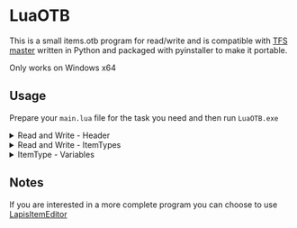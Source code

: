 # LuaOTB
This is a small items.otb program for read/write and is compatible with [TFS master](https://github.com/otland/forgottenserver) written in Python and packaged with pyinstaller to make it portable.

Only works on Windows x64

## Usage
Prepare your `main.lua` file for the task you need and then run `LuaOTB.exe`

<details>

<summary> Read and Write - Header </summary>

### How to open an OTB file?
```lua
local otb = OTB()
otb:load("items.otb")

print(otb.majorVersion)
print(otb.minorVersion)
print(otb.buildVersion)
print(otb.description)
```
*The console output should look something like this:*

![image](https://user-images.githubusercontent.com/28090948/216741932-bcd1bce6-aa63-4395-ba24-45b1c1a3af7f.png)

*You can also modify these variables to customize the file header:*
```lua
local otb = OTB()
otb:load("items.otb")

otb.minorVersion = 10
otb.majorVersion = 20
otb.buildVersion = 1
otb.description = "My Custom OTB"

otb:save("items_out.otb")
```

*How to see if the changes happened?*
```lua
local otb = OTB()
otb:load("items_out.otb")

print(otb.minorVersion)
print(otb.majorVersion)
print(otb.buildVersion)
print(otb.description)
```

![image](https://user-images.githubusercontent.com/28090948/216744700-35a324fa-2bff-461a-9392-598ad0f4a66d.png)

</details>

<details>

<summary> Read and Write - ItemTypes </summary>

### How to find an item to review or modify it?
```lua
local otb = OTB()
otb:load("items.otb")

local itemType = otb:getItemType(2160)
print(itemType)

-- modify the item
itemType.NAME = "My new name"
itemType.CLIENT_ID = 6666

otb:save("items_out.otb")
```
*The console output should look something like this:*

![image](https://user-images.githubusercontent.com/28090948/216742198-3f26486c-ec4b-4ca6-b716-03dd2eec52f4.png)

*You should also see a new items_out.otb file in the directory.*

![image](https://user-images.githubusercontent.com/28090948/216742286-db68b091-6513-499e-85f4-7333832cd7e7.png)

### How to know if the new file actually has the changes?
*You can open the new OTB and review it.*
```lua
local otb = OTB()
otb:load("items_out.otb")

local itemType = otb:getItemType(2160)
print(itemType)
```
*The console output should look something like this:*

![image](https://user-images.githubusercontent.com/28090948/216742391-30b74a43-11e0-4699-84f3-87122538876c.png)

### How to add new items or maybe remove them?
```lua
local otb = OTB()
otb:load("items_out.otb")

local itemType = ItemType()
itemType.GROUP = 1
itemType.FLAGS = 0
itemType.NAME = "My new item"
itemType.SERVER_ID = 6666
itemType.CLIENT_ID = 6666

otb:addItemType(itemType)
otb:save("items_out.otb")
```
*To remove them you can use the method `removeItemType`*
```lua
local otb = OTB()
otb:load("items_out.otb")

otb:removeItemType(2160)
otb:save("items_out.otb")
```

### How to know the count of items?
```lua
local otb = OTB()
otb:load("items_out.otb")

print(otb:getItemTypesCount())
```

![image](https://user-images.githubusercontent.com/28090948/216743869-ccd6d03d-565f-4336-ae77-0b8a4d6ea4dd.png)

### How to iterate over all items?
```lua
local otb = OTB()
otb:load("items_out.otb")

local items = {}
for itemType in python.iter(otb.itemTypes) do
	if itemType.GROUP == 1 then
		items[#items + 1] = itemType
	end
end

print(string.format("Found %d items", #items))
```
![image](https://user-images.githubusercontent.com/28090948/216743957-88fc4e6c-6edd-43a3-afa6-35074bf376e2.png)

</details>

<details>

<summary> ItemType - Variables </summary>

### These are all the internal variables of ItemType
*It is worth mentioning that you cannot add new attributes, only modify existing ones!*

```lua
GROUP - number
FLAGS - number
SERVER_ID - number
CLIENT_ID - number
NAME - string
DESCRIPTION - string
SPEED - number
SLOT - number
CONTAINER_SIZE - number
WEIGHT - number
WEAPON - number
AMMUNITION - number
ARMOR - number
MAGIC_LEVEL - number
MAGIC_FIELD_TYPE - number
WRITABLE - number
ROTATE_TO - number
DECAY - number
SPRITE_HASH - table
MINIMAP_COLOR - number
MAX_TEXT_LENGTH - number
MAX_TEXT_LENGTH_ONCE - number
LIGHT - number
DECAY2 - number
WEAPON2 - number
AMMUNITION2 - number
ARMOR2 - number
WRITABLE2 - number
LIGHT2 - table
TOP_ORDER - number
WRITABLE3 - number
WARE_ID - number
CLASSIFICATION - number
ARTICLE - string
CATEGORY - number
```

</details>

## Notes
If you are interested in a more complete program you can choose to use [LapisItemEditor](https://github.com/giuinktse7/LapisItemEditor)
